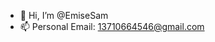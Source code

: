 - 👋 Hi, I’m @EmiseSam
- 📫 Personal Email: 13710664546@gmail.com

<!---
EmiseSam/EmiseSam is a ✨ special ✨ repository because its `README.md` (this file) appears on your GitHub profile.
You can click the Preview link to take a look at your changes.
--->
